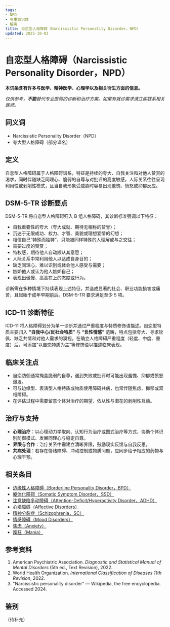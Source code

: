 ```yaml
---
tags:
- NPD
- 多重意识体
- 解离
title: 自恋型人格障碍（Narcissistic Personality Disorder，NPD）
updated: 2025-10-03
---
```


# 自恋型人格障碍（Narcissistic Personality Disorder，NPD）

**本词条含有许多与医学、精神医学、心理学以及相关衍生方面的信息。**

_仅供参考，**不能**替代专业医师的诊断和治疗方案。如果有就诊需求请立即联系相关医师。_

## 同义词

- Narcissistic Personality Disorder（NPD）
- 夸大型人格障碍（部分译名）

## 定义

自恋型人格障碍属于人格障碍谱系，特征是持续的夸大、自我关注和对他人赞赏的渴求，同时伴随缺乏同理心、脆弱的自尊与对批评的高度敏感。人际关系往往呈现利用性或剥削性模式，且当自我形象受威胁时容易出现羞愧、愤怒或抑郁反应。

## DSM-5-TR 诊断要点

DSM-5-TR 将自恋型人格障碍归入 B 组人格障碍，其诊断标准强调以下特征：

- 自我重要性的夸大（夸大成就、期待无相称的赞誉）；
- 沉迷于无限成功、权力、才智、美貌或理想爱情的幻想；
- 相信自己“特殊而独特”，只能被同样特殊的人理解或与之交往；
- 需要过度的赞赏；
- 特权感，期待他人自动顺从其意愿；
- 人际关系中常利用他人以达成自身目的；
- 缺乏同理心，难以识别或体会他人感受与需要；
- 嫉妒他人或认为他人嫉妒自己；
- 表现出傲慢、高高在上的态度或行为。

诊断需在多种情境下持续表现上述特征，并造成显著的社会、职业功能损害或痛苦，且起始于成年早期前后。DSM-5-TR 要求满足至少 5 项。

## ICD-11 诊断特征

ICD-11 将人格障碍划分为单一诊断并通过严重程度与特质修饰语描述。自恋型特质主要归入 **“自我中心/反社会特质”** 与 **“负性情感”** 范畴，特点包括夸大、寻求钦佩、缺乏共情和对他人需求的漠视。在确立人格障碍严重程度（轻度、中度、重度）后，可添加“以自恋特质为主”等修饰语以描述临床表现。

## 临床关注点

- 自恋防御通常掩盖脆弱的自尊，遇到失败或批评时可能出现羞愧、抑郁或愤怒爆发。
- 可与边缘型、表演型人格特质或物质使用障碍共病，也常伴随焦虑、抑郁或双相障碍。
- 在评估过程中需要留意个体对治疗的期望、依从性与潜在的剥削性互动。

## 治疗与支持

- **心理治疗**：以心理动力学取向、认知行为治疗或图式治疗等方式，协助个体识别防御模式、发展同理心与稳定自尊。
- **界限与合作**：治疗关系中需建立清晰界限，鼓励现实反馈与自我反思。
- **共病处理**：若存在情绪障碍、冲动控制或物质问题，应同步给予相应的药物与心理干预。

## 相关条目

- [边缘性人格障碍（Borderline Personality Disorder，BPD）](/entries/Borderline-Personality-Disorder-BPD.md)
- [躯体化障碍（Somatic Symptom Disorder，SSD）](/entries/Somatic-Symptom-Disorder-SSD.md)
- [注意缺陷多动障碍（Attention-Deficit/Hyperactivity Disorder，ADHD）](/entries/Attention-Deficit-Hyperactivity-Disorder-ADHD.md)
- [心境障碍（Affective Disorders）](/entries/Affective-Disorders.md)
- [精神分裂症（Schizophrenia，SC）](/entries/Schizophrenia-SC.md)
- [情感障碍（Mood Disorders）](/entries/Mood-Disorders.md)
- [焦虑（Anxiety）](/entries/Anxiety.md)
- [躁狂（Mania）](/entries/Mania.md)

## 参考资料

1. American Psychiatric Association. _Diagnostic and Statistical Manual of Mental Disorders_ (5th ed., Text Revision), 2022.
2. World Health Organization. _International Classification of Diseases 11th Revision_, 2022.
3. "Narcissistic personality disorder" — Wikipedia, the free encyclopedia. Accessed 2024.

## 鉴别

（待补充）
